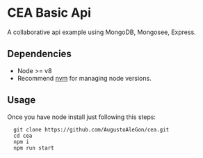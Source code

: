 # CEA Basic Api

A collaborative api example using MongoDB, Mongosee, Express.

## Dependencies

* Node >= v8
* Recommend [nvm](https://github.com/nvm-sh/nvm) for managing node versions.

## Usage

Once you have node install just following this steps:

```
  git clone https://github.com/AugustoAleGon/cea.git
  cd cea
  npm i
  npm run start
```
